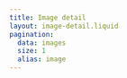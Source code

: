 ```yaml
---
title: Image detail
layout: image-detail.liquid
pagination:
  data: images
  size: 1
  alias: image
---
```

